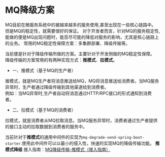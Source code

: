 # MQ降级方案

MQ目前在微服务系统中的被越来越多的服务使用,甚至出现在一些核心链路中。
但是MQ的稳定性，就需要很好的保证。
对于开发者而言，针对MQ的服务稳定性,能做的便是MQ出现问题时，能否尽可能的降低对服务的影响，尤其是核心链路上的业务。
常用的MQ稳定性保障方案：多集群部署、降级传输等。

当前便是针对于降级传输所做的方案。主要针对于开发侧做的MQ稳定性保障。\
降级传输的方案常用的有两种实现方式：**推模式**、**拉模式**。

- 一、推模式（基于MQ的生产者）

推模式，就是MQ生产者将消息推送给MQ，MQ将消息推送给消费者。当MQ服务异常时，生产者通过降级传输到其他渠道给到消费者。\
例如：当MQ异常时,生产者自动将消息通过HTTP/RPC接口的形式通知到消费者。

- 二、拉模式（基于MQ的消费者）

拉模式，就是消费者从MQ拉取消息。当MQ服务异常时，消费者通过生产者提供的接口主动的拉取数据到消费者的服务中。

当前针对于**推模式**的通用中间件的实现为`mq-degrade-send-spring-boot-starter`.使用此中间件可以以最小的侵入性，快速的实现MQ的降级传输功能。
**推模式降级** 接入指南：[MQ降级传输-推模式（接入指南）](./mq-degrade-send-spring-boot-starter/README.md)